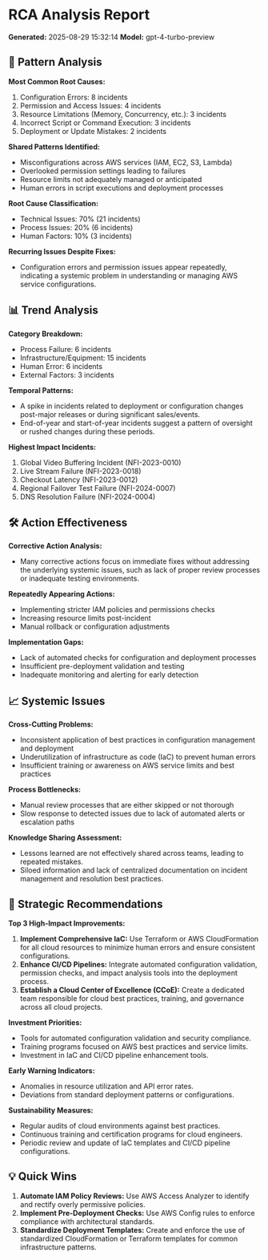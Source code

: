# RCA Analysis Report
**Generated:** 2025-08-29 15:32:14
**Model:** gpt-4-turbo-preview

## 🔎 Pattern Analysis
**Most Common Root Causes:**
1. Configuration Errors: 8 incidents
2. Permission and Access Issues: 4 incidents
3. Resource Limitations (Memory, Concurrency, etc.): 3 incidents
4. Incorrect Script or Command Execution: 3 incidents
5. Deployment or Update Mistakes: 2 incidents

**Shared Patterns Identified:**
- Misconfigurations across AWS services (IAM, EC2, S3, Lambda)
- Overlooked permission settings leading to failures
- Resource limits not adequately managed or anticipated
- Human errors in script executions and deployment processes

**Root Cause Classification:**
- Technical Issues: 70% (21 incidents)
- Process Issues: 20% (6 incidents)
- Human Factors: 10% (3 incidents)

**Recurring Issues Despite Fixes:**
- Configuration errors and permission issues appear repeatedly, indicating a systemic problem in understanding or managing AWS service configurations.

## 📊 Trend Analysis
**Category Breakdown:**
- Process Failure: 6 incidents
- Infrastructure/Equipment: 15 incidents
- Human Error: 6 incidents
- External Factors: 3 incidents

**Temporal Patterns:**
- A spike in incidents related to deployment or configuration changes post-major releases or during significant sales/events.
- End-of-year and start-of-year incidents suggest a pattern of oversight or rushed changes during these periods.

**Highest Impact Incidents:**
1. Global Video Buffering Incident (NFI-2023-0010)
2. Live Stream Failure (NFI-2023-0018)
3. Checkout Latency (NFI-2023-0012)
4. Regional Failover Test Failure (NFI-2024-0007)
5. DNS Resolution Failure (NFI-2024-0004)

## 🛠️ Action Effectiveness
**Corrective Action Analysis:**
- Many corrective actions focus on immediate fixes without addressing the underlying systemic issues, such as lack of proper review processes or inadequate testing environments.

**Repeatedly Appearing Actions:**
- Implementing stricter IAM policies and permissions checks
- Increasing resource limits post-incident
- Manual rollback or configuration adjustments

**Implementation Gaps:**
- Lack of automated checks for configuration and deployment processes
- Insufficient pre-deployment validation and testing
- Inadequate monitoring and alerting for early detection

## 📈 Systemic Issues
**Cross-Cutting Problems:**
- Inconsistent application of best practices in configuration management and deployment
- Underutilization of infrastructure as code (IaC) to prevent human errors
- Insufficient training or awareness on AWS service limits and best practices

**Process Bottlenecks:**
- Manual review processes that are either skipped or not thorough
- Slow response to detected issues due to lack of automated alerts or escalation paths

**Knowledge Sharing Assessment:**
- Lessons learned are not effectively shared across teams, leading to repeated mistakes.
- Siloed information and lack of centralized documentation on incident management and resolution best practices.

## 🚀 Strategic Recommendations

**Top 3 High-Impact Improvements:**
1. **Implement Comprehensive IaC:** Use Terraform or AWS CloudFormation for all cloud resources to minimize human errors and ensure consistent configurations.
2. **Enhance CI/CD Pipelines:** Integrate automated configuration validation, permission checks, and impact analysis tools into the deployment process.
3. **Establish a Cloud Center of Excellence (CCoE):** Create a dedicated team responsible for cloud best practices, training, and governance across all cloud projects.

**Investment Priorities:**
- Tools for automated configuration validation and security compliance.
- Training programs focused on AWS best practices and service limits.
- Investment in IaC and CI/CD pipeline enhancement tools.

**Early Warning Indicators:**
- Anomalies in resource utilization and API error rates.
- Deviations from standard deployment patterns or configurations.

**Sustainability Measures:**
- Regular audits of cloud environments against best practices.
- Continuous training and certification programs for cloud engineers.
- Periodic review and update of IaC templates and CI/CD pipeline configurations.

## 💡 Quick Wins
1. **Automate IAM Policy Reviews:** Use AWS Access Analyzer to identify and rectify overly permissive policies.
2. **Implement Pre-Deployment Checks:** Use AWS Config rules to enforce compliance with architectural standards.
3. **Standardize Deployment Templates:** Create and enforce the use of standardized CloudFormation or Terraform templates for common infrastructure patterns.
